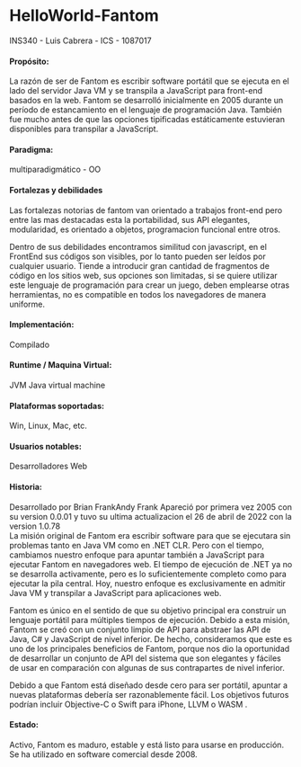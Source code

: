 # HelloWorld-Fantom
INS340 - Luis Cabrera - ICS - 1087017
  ####    Propósito:

La razón de ser de Fantom es escribir software portátil que se ejecuta en el lado del servidor Java VM y se transpila a JavaScript para front-end basados en la web. 
Fantom se desarrolló inicialmente en 2005 durante un período de estancamiento en el lenguaje de programación Java. También fue mucho antes de que las opciones tipificadas estáticamente estuvieran disponibles para transpilar a JavaScript.

  ####    Paradigma:   
  
  multiparadigmático - OO

  ####    Fortalezas y debilidades 
  
Las fortalezas notorias de fantom van orientado a trabajos front-end pero entre las mas destacadas esta la portabilidad, sus API elegantes, modularidad, es orientado a objetos, programacion funcional entre otros.

Dentro de sus debilidades encontramos similitud con javascript, en el FrontEnd sus códigos son visibles, por lo tanto pueden ser leídos por cualquier usuario.
Tiende a introducir gran cantidad de fragmentos de código en los sitios web, sus opciones son limitadas, si se quiere utilizar este lenguaje de programación para crear un juego, deben emplearse otras herramientas, no es compatible en todos los navegadores de manera uniforme.
  
  
  ####    Implementación:
  
  Compilado
  
  ####    Runtime / Maquina Virtual: 
  
  JVM Java virtual machine 
  
  ####   Plataformas soportadas:
  
  Win, Linux, Mac, etc. 
  
  ####   Usuarios notables:
  
  Desarrolladores Web 
  
  ####   Historia: 
  
Desarrollado por Brian FrankAndy Frank Apareció por primera vez	2005 con su version 0.0.01 y tuvo su ultima actualizacion el 26 de abril de 2022 con la version 1.0.78  
La misión original de Fantom era escribir software para que se ejecutara sin problemas tanto en Java VM como en .NET CLR. Pero con el tiempo, cambiamos nuestro enfoque para apuntar también a JavaScript para ejecutar Fantom en navegadores web. El tiempo de ejecución de .NET ya no se desarrolla activamente, pero es lo suficientemente completo como para ejecutar la pila central. Hoy, nuestro enfoque es exclusivamente en admitir Java VM y transpilar a JavaScript para aplicaciones web.

Fantom es único en el sentido de que su objetivo principal era construir un lenguaje portátil para múltiples tiempos de ejecución. Debido a esta misión, Fantom se creó con un conjunto limpio de API para abstraer las API de Java, C# y JavaScript de nivel inferior. De hecho, consideramos que este es uno de los principales beneficios de Fantom, porque nos dio la oportunidad de desarrollar un conjunto de API del sistema que son elegantes y fáciles de usar en comparación con algunas de sus contrapartes de nivel inferior.

Debido a que Fantom está diseñado desde cero para ser portátil, apuntar a nuevas plataformas debería ser razonablemente fácil. Los objetivos futuros podrían incluir Objective-C o Swift para iPhone, LLVM o WASM .


  
  
  ####   Estado: 
  
Activo, Fantom es maduro, estable y está listo para usarse en producción. Se ha utilizado en software comercial desde 2008.
